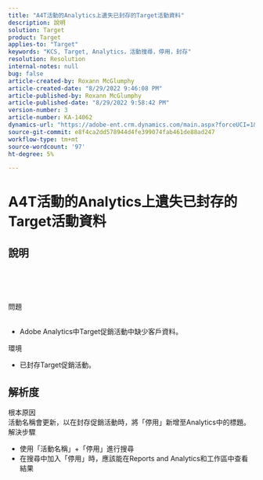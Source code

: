 ```yaml
---
title: "A4T活動的Analytics上遺失已封存的Target活動資料"
description: 說明
solution: Target
product: Target
applies-to: "Target"
keywords: "KCS, Target, Analytics，活動搜尋，停用，封存"
resolution: Resolution
internal-notes: null
bug: false
article-created-by: Roxann McGlumphy
article-created-date: "8/29/2022 9:46:08 PM"
article-published-by: Roxann McGlumphy
article-published-date: "8/29/2022 9:58:42 PM"
version-number: 3
article-number: KA-14062
dynamics-url: "https://adobe-ent.crm.dynamics.com/main.aspx?forceUCI=1&pagetype=entityrecord&etn=knowledgearticle&id=0e880cf8-e327-ed11-9db1-002248086d3d"
source-git-commit: e8f4ca2dd578944d4fe399074fab461de88ad247
workflow-type: tm+mt
source-wordcount: '97'
ht-degree: 5%

---
```


# A4T活動的Analytics上遺失已封存的Target活動資料

## 說明

<br><br><br><br>問題<br><br>
- Adobe Analytics中Target促銷活動中缺少客戶資料。



環境
- 已封存Target促銷活動。



## 解析度

根本原因<br>
活動名稱會更新，以在封存促銷活動時，將「停用」新增至Analytics中的標題。
解決步驟
- 使用「活動名稱」+「停用」進行搜尋
- 在搜尋中加入「停用」時，應該能在Reports and Analytics和工作區中查看結果


